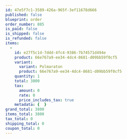 ```yaml
---
id: 47e5f7c1-3589-426a-965f-3ef11678d666
published: false
blueprint: order
order_number: 885
is_paid: false
is_shipped: false
is_refunded: false
items:
  -
    id: e27f5c1d-7ddd-4fc4-9386-7b74571d494e
    product: 66e767a9-ee34-4dc4-8681-d09bb59f0cf5
    variant:
      variant: Polmaraton
      product: 66e767a9-ee34-4dc4-8681-d09bb59f0cf5
    quantity: 1
    total: 3800
    tax:
      amount: 0
      rate: 0
      price_includes_tax: true
    metadata: {  }
grand_total: 3800
items_total: 3800
tax_total: 0
shipping_total: 0
coupon_total: 0
---
```

